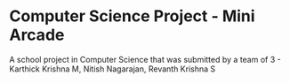 # Computer Science Project - Mini Arcade

A school project in Computer Science that was submitted by a team of 3 - Karthick Krishna M, Nitish Nagarajan, Revanth Krishna S
